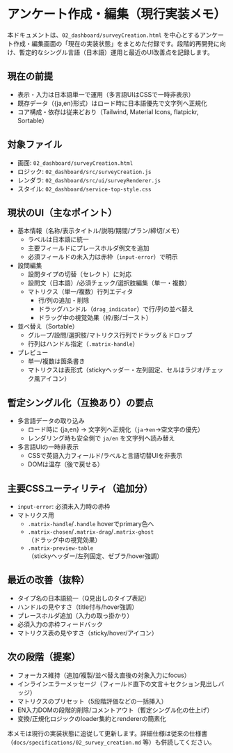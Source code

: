 # アンケート作成・編集（現行実装メモ）

本ドキュメントは、`02_dashboard/surveyCreation.html` を中心とするアンケート作成・編集画面の「現在の実装状態」をまとめた付録です。段階的再開発に向け、暫定的なシングル言語（日本語）運用と最近のUI改善点を記録します。

## 現在の前提
- 表示・入力は日本語単一で運用（多言語UIはCSSで一時非表示）
- 既存データ（{ja,en}形式）はロード時に日本語優先で文字列へ正規化
- コア構成・依存は従来どおり（Tailwind, Material Icons, flatpickr, Sortable）

## 対象ファイル
- 画面: `02_dashboard/surveyCreation.html`
- ロジック: `02_dashboard/src/surveyCreation.js`
- レンダラ: `02_dashboard/src/ui/surveyRenderer.js`
- スタイル: `02_dashboard/service-top-style.css`

## 現状のUI（主なポイント）
- 基本情報（名称/表示タイトル/説明/期間/プラン/締切/メモ）
  - ラベルは日本語に統一
  - 主要フィールドにプレースホルダ例文を追加
  - 必須フィールドの未入力は赤枠（`input-error`）で明示
- 設問編集
  - 設問タイプの切替（セレクト）に対応
  - 設問文（日本語）/必須チェック/選択肢編集（単一・複数）
  - マトリクス（単一/複数）行列エディタ
    - 行/列の追加・削除
    - ドラッグハンドル（`drag_indicator`）で行/列の並べ替え
    - ドラッグ中の視覚効果（枠/影/ゴースト）
- 並べ替え（Sortable）
  - グループ/設問/選択肢/マトリクス行列でドラッグ＆ドロップ
  - 行列はハンドル指定（`.matrix-handle`）
- プレビュー
  - 単一/複数は箇条書き
  - マトリクスは表形式（stickyヘッダー・左列固定、セルはラジオ/チェック風アイコン）

## 暫定シングル化（互換あり）の要点
- 多言語データの取り込み
  - ロード時に {ja,en} → 文字列へ正規化（`ja`→`en`→空文字の優先）
  - レンダリング時も安全側で `ja/en` を文字列へ読み替え
- 多言語UIの一時非表示
  - CSSで英語入力フィールド/ラベルと言語切替UIを非表示
  - DOMは温存（後で戻せる）

## 主要CSSユーティリティ（追加分）
- `input-error`: 必須未入力時の赤枠
- マトリクス用
  - `.matrix-handle`/`.handle` hoverでprimary色へ
  - `.matrix-chosen`/`.matrix-drag`/`.matrix-ghost`（ドラッグ中の視覚効果）
  - `.matrix-preview-table`（stickyヘッダー/左列固定、ゼブラ/hover強調）

## 最近の改善（抜粋）
- タイプ名の日本語統一（Q見出しのタイプ表記）
- ハンドルの見やすさ（title付与/hover強調）
- プレースホルダ追加（入力の取っ掛かり）
- 必須入力の赤枠フィードバック
- マトリクス表の見やすさ（sticky/hover/アイコン）

## 次の段階（提案）
- フォーカス維持（追加/複製/並べ替え直後の対象入力にfocus）
- インラインエラーメッセージ（フィールド直下の文言＋セクション見出しバッジ）
- マトリクスのプリセット（5段階評価などの一括挿入）
- EN入力DOMの段階的削除/コメントアウト（暫定シングル化の仕上げ）
- 変換/正規化ロジックのloader集約とrendererの簡素化

本メモは現行の実装状態に追従して更新します。詳細仕様は従来の仕様書（`docs/specifications/02_survey_creation.md` 等）も併読してください。
